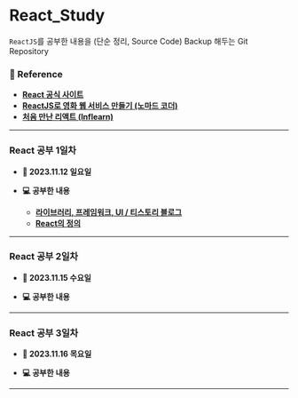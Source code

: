 # React_Study

`ReactJS`를 공부한 내용을 (단순 정리, Source Code) Backup 해두는 Git Repository <br/>

### 📃 Reference 

- **[React 공식 사이트](https://ko.legacy.reactjs.org/)**
- **[ReactJS로 영화 웹 서비스 만들기 (노마드 코더)](https://nomadcoders.co/react-for-beginners/lobby)**
- **[처음 만난 리액트 (Inflearn)](https://inf.run/YehVc)**

---

### React 공부 1일차
- **📆 2023.11.12 일요일**

- **💻 공부한 내용**
    - **[라이브러리, 프레임워크, UI / 티스토리 블로그](https://rclogstorage.tistory.com/122)**
    - **[React의 정의](/React_Theory/React의%20정의.md)**

---

### React 공부 2일차
- **📆 2023.11.15 수요일**

- **💻 공부한 내용**

---

### React 공부 3일차
- **📆 2023.11.16 목요일**

- **💻 공부한 내용**

---
